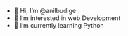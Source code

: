 - 👋 Hi, I’m @anilbudige
- 👀 I’m interested in web Development
- 🌱 I’m currently learning Python


<!---
anilbudige/anilbudige is a ✨ special ✨ repository because its `README.md` (this file) appears on your GitHub profile.
You can click the Preview link to take a look at your changes.
--->

